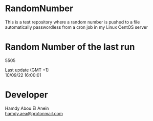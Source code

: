 # RandomNumber    
This is a test repository where a random number is pushed to a file automatically passwordless from a cron job in my Linux CentOS server    
# Random Number of the last run   
5505
      
Last update (GMT +1)    
10/09/22 16:00:01
# Developer    
Hamdy Abou El Anein   
hamdy.aea@protonmail.com
